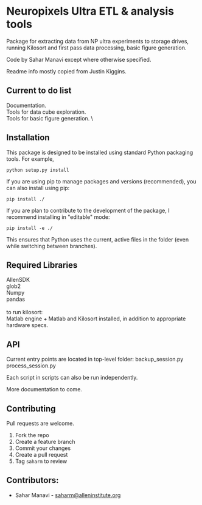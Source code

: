 Neuropixels Ultra ETL & analysis tools
==============================
Package for extracting data from NP ultra experiments to storage drives, running Kilosort and first pass data processing, basic figure generation.

Code by Sahar Manavi except where otherwise specified.

Readme info mostly copied from Justin Kiggins.


## Current to do list
Documentation. \
Tools for data cube exploration. \
Tools for basic figure generation. \

## Installation
This package is designed to be installed using standard Python packaging tools. For example,

    python setup.py install

If you are using pip to manage packages and versions (recommended), you can also install using pip:

    pip install ./

If you are plan to contribute to the development of the package, I recommend installing in "editable" mode:

    pip install -e ./

This ensures that Python uses the current, active files in the folder (even while switching between branches).

## Required Libraries
AllenSDK \
glob2 \
Numpy \
pandas \
\
to run kilosort: \
Matlab engine + Matlab and Kilosort installed, in addition to appropriate hardware specs.

## API

Current entry points are located in top-level folder:
  backup_session.py
  process_session.py

Each script in scripts can also be run independently.

More documentation to come.


## Contributing
 
Pull requests are welcome.

1. Fork the repo
2. Create a feature branch
3. Commit your changes
4. Create a pull request
5. Tag `saharm` to review

## Contributors:

- Sahar Manavi - saharm@alleninstitute.org
